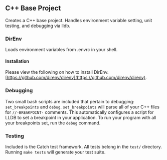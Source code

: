 C++ Base Project
---
Creates a C++ base project. Handles environment variable setting, unit testing, and debugging via lldb.

### DirEnv
Loads environment variables from .envrc in your shell.

#### Installation
Please view the following on how to install DirEnv. [https://github.com/direnv/direnv](https://github.com/direnv/direnv).

### Debugging
Two small bash scripts are included that pertain to debugging: `set_breakpoints` and `debug`. `set_breakpoints` will parse all of your C++ files for `//-BREAKPOINT-` comments. This automatically configures a script for LLDB to set a breakpoint in your application. To run your program with all your breakpoints set, run the `debug` command.

### Testing
Included is the Catch test framework. All tests belong in the `test/` directory. Running `make tests` will generate your test suite. 